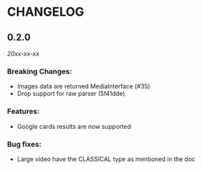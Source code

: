 # CHANGELOG

## 0.2.0 

*20xx-xx-xx*

### Breaking Changes:

* Images data are returned MediaInterface (#35)
* Drop support for raw parser (5f41dde)

### Features:

* Google cards results are now supported

### Bug fixes:

* Large video have the CLASSICAL type as mentioned in the doc